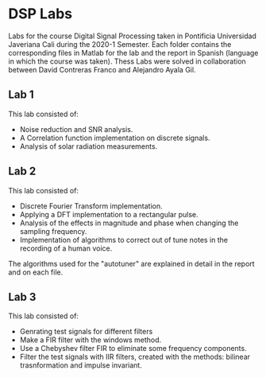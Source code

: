 # DSP Labs
Labs for the course Digital Signal Processing taken in Pontificia Universidad Javeriana Cali during the 2020-1 Semester. Each folder contains the corresponding files in Matlab for the lab and the report in Spanish (language in which the course was taken). Thess Labs were solved in collaboration between David Contreras Franco and Alejandro Ayala Gil.

## Lab 1
This lab consisted of:
- Noise reduction and SNR analysis.
- A Correlation function implementation on discrete signals.
- Analysis of solar radiation measurements.

## Lab 2
This lab consisted of:
- Discrete Fourier Transform implementation.
- Applying a DFT implementation to a rectangular pulse.
- Analysis of the effects in magnitude and phase when changing the sampling frequency.
- Implementation of algorithms to correct out of tune notes in the recording of a human voice.

The algorithms used for the "autotuner" are explained in detail in the report and on each file.

## Lab 3
This lab consisted of:
- Genrating test signals for different filters
- Make a FIR filter with the windows method.
- Use a Chebyshev filter FIR to eliminate some frequency components.
- Filter the test signals with IIR filters, created with the methods: bilinear trasnformation and impulse invariant.
